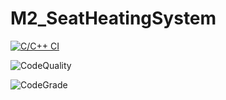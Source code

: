 # M2_SeatHeatingSystem
[![C/C++ CI](https://github.com/kommalapatisowmya/M2_SeatHeatingSystem/actions/workflows/main.yml/badge.svg)](https://github.com/kommalapatisowmya/M2_SeatHeatingSystem/actions/workflows/main.yml)

![CodeQuality](https://api.codiga.io/project/33150/score/svg)

![CodeGrade](https://api.codiga.io/project/33150/status/svg)

